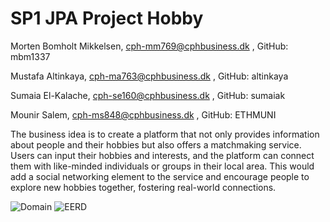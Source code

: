 # SP1 JPA Project Hobby

Morten Bomholt Mikkelsen, cph-mm769@cphbusiness.dk , GitHub:  mbm1337

Mustafa Altinkaya, cph-ma763@cphbusiness.dk , GitHub: altinkaya

Sumaia El-Kalache, cph-se160@cphbusiness.dk , GitHub: sumaiak

Mounir Salem, cph-ms848@cphbusiness.dk , GitHub: ETHMUNI

The business idea is to create a platform that not only provides information about people and their hobbies but also offers a matchmaking service. Users can input their hobbies and interests, and the platform can connect them with like-minded individuals or groups in their local area. This would add a social networking element to the service and encourage people to explore new hobbies together, fostering real-world connections.

![Domain](../images/domain.png)
![EERD](../images/ERD.png)




